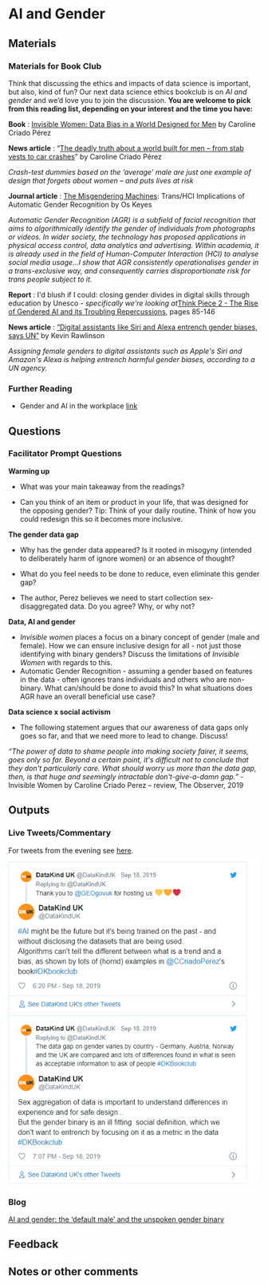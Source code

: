 AI and Gender
================

## Materials

### Materials for Book Club

Think that discussing the ethics and impacts of data science is
important, but also, kind of fun? Our next data science ethics bookclub
is on *AI and gender* and we’d love you to join the discussion. **You
are welcome to pick from this reading list, depending on your interest
and the time you have:**

**Book** : [Invisible Women: Data Bias in a World Designed for
Men](https://www.goodreads.com/book/show/41104077-invisible-women) by
Caroline Criado Pérez

**News article** : “[The deadly truth about a world built for men – from
stab vests to car
crashes](https://www.theguardian.com/lifeandstyle/2019/feb/23/truth-world-built-for-men-car-crashes)”
by Caroline Criado Pérez

*Crash-test dummies based on the ‘average’ male are just one example of
design that forgets about women – and puts lives at risk*

**Journal article** : [The Misgendering
Machines](https://dl.acm.org/doi/pdf/10.1145/3274357):
Trans/HCI Implications of Automatic Gender Recognition by Os Keyes

*Automatic Gender Recognition (AGR) is a subfield of facial recognition
that aims to algorithmically identify the gender of individuals from
photographs or videos. In wider society, the technology has proposed
applications in physical access control, data analytics and advertising.
Within academia, it is already used in the field of Human-Computer
Interaction (HCI) to analyse social media usage…I show that AGR
consistently operationalises gender in a trans-exclusive way, and
consequently carries disproportionate risk for trans people subject to
it.*

**Report** : I'd blush if I could: closing gender divides in digital
skills through education by Unesco - *specifically we're looking
at*[Think Piece 2 - The Rise of Gendered AI and its Troubling
Repercussions](https://unesdoc.unesco.org/ark:/48223/pf0000367416.page=85),
pages 85-146

**News article** : [“Digital assistants like Siri and Alexa entrench
gender biases, says
UN”](https://www.theguardian.com/technology/2019/may/22/digital-voice-assistants-siri-alexa-gender-biases-unesco-says)
by Kevin Rawlinson

*Assigning female genders to digital assistants such as Apple's Siri and
Amazon's Alexa is helping entrench harmful gender biases, according to a
UN agency.*

### Further Reading

  - Gender and AI in the workplace
    [link](https://ainowinstitute.org/discriminatingsystems.pdf)

## Questions

### Facilitator Prompt Questions

**Warming up**

  - What was your main takeaway from the readings?

  - Can you think of an item or product in your life, that was designed
    for the opposing gender? Tip: Think of your daily routine. Think of
    how you could redesign this so it becomes more inclusive.

**The gender data gap**

  - Why has the gender data appeared? Is it rooted in misogyny (intended
    to deliberately harm of ignore women) or an absence of thought?

  - What do you feel needs to be done to reduce, even eliminate this
    gender gap?

  - The author, Perez believes we need to start collection
    sex-disaggregated data. Do you agree? Why, or why not?

**Data, AI and gender**

  - *Invisible women* places a focus on a binary concept of gender (male
    and female). How we can ensure inclusive design for all - not just
    those identifying with binary genders? Discuss the limitations of
    *Invisible Women* with regards to this.
  - Automatic Gender Recognition - assuming a gender based on features
    in the data - often ignores trans individuals and others who are
    non-binary. What can/should be done to avoid this? In what
    situations does AGR have an overall beneficial use case?

**Data science x social activism**

  - The following statement argues that our awareness of data gaps only
    goes so far, and that we need more to lead to change. Discuss\!

*“The power of data to shame people into making society fairer, it
seems, goes only so far. Beyond a certain point, it's difficult not to
conclude that they don't particularly care. What should worry us more
than the data gap, then, is that huge and seemingly intractable
don't-give-a-damn gap.”* - Invisible Women by Caroline Criado Perez –
review, The Observer, 2019

## Outputs

### Live Tweets/Commentary

For tweets from the evening see
[here](https://twitter.com/search?q=\(%23dkbookclub%20OR%20%23dkethicsbookclub\)%20until%3A2019-09-19%20since%3A2019-09-17&src=typed_query&f=live).

![](5.-AI-and-Gender_files/figure-gfm/unnamed-chunk-1-1.png)<!-- -->![](5.-AI-and-Gender_files/figure-gfm/unnamed-chunk-1-2.png)<!-- -->

### Blog

[AI and gender: the ‘default male’ and the unspoken gender
binary](https://medium.com/datakinduk/ai-and-gender-the-default-male-and-the-unspoken-gender-binary-d9df9a5ff9ad)

## Feedback

## Notes or other comments
